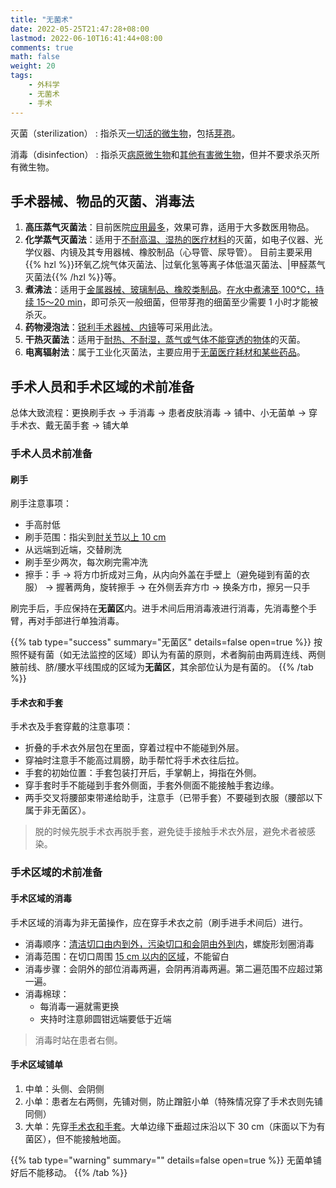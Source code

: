 ```yaml
---
title: "无菌术"
date: 2022-05-25T21:47:28+08:00
lastmod: 2022-06-10T16:41:44+08:00
comments: true
math: false
weight: 20
tags:
    - 外科学
    - 无菌术
    - 手术
---
```


灭菌（sterilization）
: 指杀灭<ins>一切活的微生物</ins>，包括<ins>芽孢</ins>。

消毒（disinfection）
: 指杀灭<ins>病原微生物</ins>和<ins>其他有害微生物</ins>，但并不要求杀灭所有微生物。

<!--more-->

## 手术器械、物品的灭菌、消毒法

1. **高压蒸气灭菌法**：目前医院<ins>应用最多</ins>，效果可靠，适用于大多数医用物品。
2. **化学蒸气灭菌法**：适用于<ins>不耐高温、湿热的医疗材料</ins>的灭菌，如电子仪器、光学仪器、内镜及其专用器械、橡胶制品（心导管、尿导管）。
    目前主要采用{{% hzl %}}环氧乙烷气体灭菌法、|过氧化氢等离子体低温灭菌法、|甲醛蒸气灭菌法{{% /hzl %}}等。
3. **煮沸法**：适用于<ins>金属器械、玻璃制品、橡胶类制品</ins>。<ins>在水中煮沸至 100℃，持续 15～20 min</ins>，即可杀灭一般细菌，但带芽孢的细菌至少需要 1 小时才能被杀灭。
4. **药物浸泡法**：<ins>锐利手术器械、内镜</ins>等可采用此法。
5. **干热灭菌法**：适用于<ins>耐热、不耐湿，蒸气或气体不能穿透的物体</ins>的灭菌。
6. **电离辐射法**：属于工业化灭菌法，主要应用于<ins>无菌医疗耗材和某些药品</ins>。

## 手术人员和手术区域的术前准备

总体大致流程：更换刷手衣 → 手消毒 → 患者皮肤消毒 → 铺中、小无菌单 → 穿手术衣、戴无菌手套 → 铺大单

### 手术人员术前准备

#### 刷手

刷手注意事项：

- 手高肘低
- 刷手范围：指尖到<ins>肘关节以上 10 cm</ins>
- 从远端到近端，交替刷洗
- 刷手至少两次，每次刷完需冲洗
- 擦手：手 → 将方巾折成对三角，从内向外盖在手壁上（避免碰到有菌的衣服） → 握著两角，旋转擦手 → 在外侧丢弃方巾 → 换条方巾，擦另一只手

刷完手后，手应保持在**无菌区**内。进手术间后用消毒液进行消毒，先消毒整个手臂，再对手部进行单独消毒。

{{% tab type="success" summary="无菌区" details=false open=true %}}
按照怀疑有菌（如无法监控的区域）即认为有菌的原则，术者胸前由两肩连线、两侧腋前线、脐/腰水平线围成的区域为**无菌区**，其余部位认为是有菌的。
{{% /tab %}}

#### 手术衣和手套

手术衣及手套穿戴的注意事项：

- 折叠的手术衣外层包在里面，穿着过程中不能碰到外层。
- 穿袖时注意手不能高过肩膀，助手帮忙将手术衣往后拉。
- 手套的初始位置：手套包装打开后，手掌朝上，拇指在外侧。
- 穿手套时手不能碰到手套外侧面，手套外侧面不能接触手套边缘。
- 两手交叉将腰部束带递给助手，注意手（已带手套）不要碰到衣服（腰部以下属于非无菌区）。

> 脱的时候先脱手术衣再脱手套，避免徒手接触手术衣外层，避免术者被感染。

### 手术区域的术前准备

#### 手术区域的消毒

手术区域的消毒为非无菌操作，应在穿手术衣之前（刷手进手术间后）进行。

- 消毒顺序：<ins>清洁切口由内到外，污染切口和会阴由外到内</ins>，螺旋形划圈消毒
- 消毒范围：在切口周围 <ins>15 cm 以内的区域</ins>，不能留白
- 消毒步骤：会阴外的部位消毒两遍，会阴再消毒两遍。第二遍范围不应超过第一遍。
- 消毒棉球：
    - 每消毒一遍就需更换
    <!-- - 端盘注意倾斜，避免污染的碘伏污染洁净的棉球 -->
    - 夹持时注意卵圆钳远端要低于近端

> 消毒时站在患者右侧。

#### 手术区域铺单

1. 中单：头侧、会阴侧
2. 小单：患者左右两侧，先铺对侧，防止蹭脏小单（特殊情况穿了手术衣则先铺同侧）
3. 大单：先穿[手术衣和手套](#手术衣和手套)。大单边缘下垂超过床沿以下 30 cm（床面以下为有菌区），但不能接触地面。

{{% tab type="warning" summary="" details=false open=true %}}
无菌单铺好后不能移动。
{{% /tab %}}

